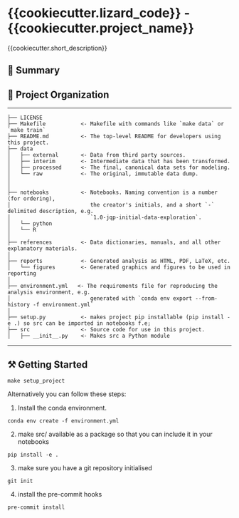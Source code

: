 {{cookiecutter.lizard_code}} - {{cookiecutter.project_name}}
==============================

{{cookiecutter.short_description}}

## :notebook: Summary

## :open_file_folder: Project Organization
------------

    ├── LICENSE
    ├── Makefile           <- Makefile with commands like `make data` or `make train`
    ├── README.md          <- The top-level README for developers using this project.
    ├── data
    │   ├── external       <- Data from third party sources.
    │   ├── interim        <- Intermediate data that has been transformed.
    │   ├── processed      <- The final, canonical data sets for modeling.
    │   └── raw            <- The original, immutable data dump.
    │
    │
    ├── notebooks          <- Notebooks. Naming convention is a number (for ordering),
    │                         the creator's initials, and a short `-` delimited description, e.g.
    │                         `1.0-jqp-initial-data-exploration`.
    │   └── python
    │   └── R
    │
    ├── references         <- Data dictionaries, manuals, and all other explanatory materials.
    │
    ├── reports            <- Generated analysis as HTML, PDF, LaTeX, etc.
    │   └── figures        <- Generated graphics and figures to be used in reporting
    │
    ├── environment.yml   <- The requirements file for reproducing the analysis environment, e.g.
    │                         generated with `conda env export --from-history -f environment.yml`
    │
    ├── setup.py           <- makes project pip installable (pip install -e .) so src can be imported in notebooks f.e;
    ├── src                <- Source code for use in this project.
    │   ├── __init__.py    <- Makes src a Python module


--------

## :hammer_and_pick: Getting Started

```
make setup_project
```

Alternatively you can follow these steps:

1. Install the conda environment.
```
conda env create -f environment.yml
```

2.  make src/ available as a package so that you can include it in your notebooks
```
pip install -e .
```

3. make sure you have a git repository initialised
```
git init
```

4. install the pre-commit hooks
```
pre-commit install
```
